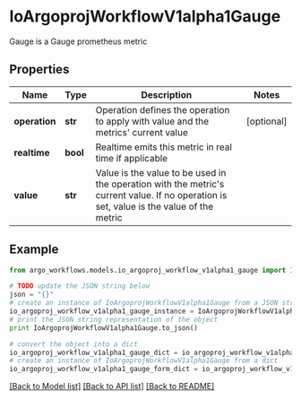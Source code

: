 # IoArgoprojWorkflowV1alpha1Gauge

Gauge is a Gauge prometheus metric

## Properties

Name | Type | Description | Notes
------------ | ------------- | ------------- | -------------
**operation** | **str** | Operation defines the operation to apply with value and the metrics&#39; current value | [optional] 
**realtime** | **bool** | Realtime emits this metric in real time if applicable | 
**value** | **str** | Value is the value to be used in the operation with the metric&#39;s current value. If no operation is set, value is the value of the metric | 

## Example

```python
from argo_workflows.models.io_argoproj_workflow_v1alpha1_gauge import IoArgoprojWorkflowV1alpha1Gauge

# TODO update the JSON string below
json = "{}"
# create an instance of IoArgoprojWorkflowV1alpha1Gauge from a JSON string
io_argoproj_workflow_v1alpha1_gauge_instance = IoArgoprojWorkflowV1alpha1Gauge.from_json(json)
# print the JSON string representation of the object
print IoArgoprojWorkflowV1alpha1Gauge.to_json()

# convert the object into a dict
io_argoproj_workflow_v1alpha1_gauge_dict = io_argoproj_workflow_v1alpha1_gauge_instance.to_dict()
# create an instance of IoArgoprojWorkflowV1alpha1Gauge from a dict
io_argoproj_workflow_v1alpha1_gauge_form_dict = io_argoproj_workflow_v1alpha1_gauge.from_dict(io_argoproj_workflow_v1alpha1_gauge_dict)
```
[[Back to Model list]](../README.md#documentation-for-models) [[Back to API list]](../README.md#documentation-for-api-endpoints) [[Back to README]](../README.md)


